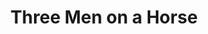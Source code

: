 ---
title: Three Men on a Horse
year: 1946
opening_date: 1946-03-01
closing_date: 1946-03-08
layout: productions
image:
image_caption:
image_credit:
playbill: 
category: 
details:
  Theatre: Theatre Jacksonville
  Venue: Little Theatre
cast:
  Al: Hinkley Greenlaw
  Audrey Trowbridge: Susie McRae
  Charlie: Jarl Victor
  Clarence Dobbins: Philip Devlin, Jr.
  Delivery Boy: Jack Brantley
  Erwin Trowbridge: Frank Davis
  Frankie: Keith Bentley
  Gloria: Bette Thornton
  Harry Archer: George D. Noeling, Jr.
  Mabel: Betty Rose
  Maid: Jeanne Ostner
  Moses: Theodore Duvall
  Mr. Carver: Sherwood Jones
  Patsy: Irvin Ware
  Radio Announcer: Arthur Gutman
crew:
  Director: L. Bramer Carlson
  Light Control Board: Jeanne Ostner
  Make-up: Elmo Lehman
  Photographs in the lobby: Robert F. Marsh
  Portraits in the lobby: Nicholas Volpe
  Properties:
    - Bette Thornton
    - Betty Denniston
    - Gerri Turbow
    - Jane Blythe
    - Marilyn Archbold
    - Morty Turbow
    - Velma Henning
  Scene painting and construction:
    - Alex Pillsbury
    - Bern Bullard
    - Carol Corbett
    - Hal Kriebs
    - Helen Kriebs
    - Hinkley Greenlaw
    - Irma Jean Manning
    - Jacqueline Trevine
    - Jimmie Cooner
    - Keith Bentley
    - Lloyd Henson
    - M.B. Turbow
    - Nicholas Volpe
    - Roy Meischner
    - Sarah McRae
    - Seth Teasdale
    - Stark Heriot
    - Virginia Smith
    - William Harrison
  Scene Shifting:
    - Bern Bullard
    - Helen Kriebs
    - Hinkley Greenlaw
    - Irma Jean Manning
    - Jack Brantley
    - Jarl Victor
    - Lloyd Henson
    - Philip Devlin, Jr.
    - Sherwood Jones
    - Stark Heriot
    - Tom Keating
  Set and Lighting Design: Duke LeBrun
  Sound:
    - Helen Kriebs
    - Marilyn Archbold
  Stage Manager: Seth Teasdale
  The Tailor: Seth Teasdale
  Wardrobe Changes:
    - Boots Royall
    - Edith Garrison
    - Gerda Bower
    - Lois Davidson
orchestra:
external_links:
---